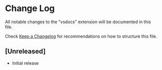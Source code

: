# Change Log

All notable changes to the "vsdocs" extension will be documented in this file.

Check [Keep a Changelog](http://keepachangelog.com/) for recommendations on how to structure this file.

## [Unreleased]

- Initial release
